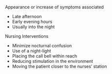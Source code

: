 
Appearance or increase of symptoms associated 
- Late afternoon 
- Early evening hours 
- Usually into the night

 Nursing Interventions 
 - Minimize nocturnal confusion 
 - Use of a night-light 
 - Placing the call bell within reach 
 - Reducing stimulation in the environment 
 - Moving the patient closer to the nurses’ station